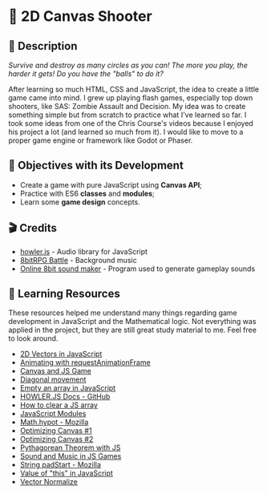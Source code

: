 # 🔴 2D Canvas Shooter

## 📖 Description

_Survive and destroy as many circles as you can! The more you play, the harder it gets! Do you have the "balls" to do it?_

After learning so much HTML, CSS and JavaScript, the idea to create a little game came into mind. I grew up playing flash games, especially top down shooters, like SAS: Zombie Assault and Decision. My idea was to create something simple but from scratch to practice what I've learned so far. I took some ideas from one of the Chris Course's videos because I enjoyed his project a lot (and learned so much from it). I would like to move to a proper game engine or framework like Godot or Phaser.

## 🎯 Objectives with its Development

- Create a game with pure JavaScript using **Canvas API**;
- Practice with ES6 **classes** and **modules**;
- Learn some **game design** concepts.

## 🎬 Credits

- [howler.js](https://howlerjs.com/) - Audio library for JavaScript
- [8bitRPG Battle](https://soundcloud.com/sei_peridot/8bitrpg-battle) - Background music
- [Online 8bit sound maker](https://sfxr.me/) - Program used to generate gameplay sounds

## 📎 Learning Resources

These resources helped me understand many things regarding game development in JavaScript and the Mathematical logic. Not everything was applied in the project, but they are still great study material to me. Feel free to look around.

- [2D Vectors in JavaScript](https://www.youtube.com/watch?v=nzyOCd9FcCA)
- [Animating with requestAnimationFrame](https://developer.mozilla.org/en-US/docs/Web/API/window/requestAnimationFrame)
- [Canvas and JS Game](https://www.youtube.com/watch?v=eI9idPTT0c4)
- [Diagonal movement](https://www.youtube.com/shorts/0cYjreg7dpg?feature=share)
- [Empty an array in JavaScript](https://stackoverflow.com/a/1232046)
- [HOWLER.JS Docs - GitHub](https://github.com/goldfire/howler.js)
- [How to clear a JS array](https://www.freecodecamp.org/news/how-to-clear-a-javascript-array-js-empty-array/)
- [JavaScript Modules](https://developer.mozilla.org/en-US/docs/Web/JavaScript/Guide/Modules)
- [Math.hypot - Mozilla](https://developer.mozilla.org/pt-BR/docs/Web/JavaScript/Reference/Global_Objects/Math/hypot)
- [Optimizing Canvas #1](https://nicolahibbert.com/optimising-html5-canvas-games/)
- [Optimizing Canvas #2](https://stackoverflow.com/questions/8205828/html5-canvas-performance-and-optimization-tips-tricks-and-coding-best-practices)
- [Pythagorean Theorem with JS](https://www.youtube.com/watch?v=iqSlzYXdFzw)
- [Sound and Music in JS Games](https://www.youtube.com/watch?v=hn7MhPt24L4)
- [String padStart - Mozilla](https://developer.mozilla.org/pt-BR/docs/Web/JavaScript/Reference/Global_Objects/String/padStart)
- [Value of "this" in JavaScript](https://developer.mozilla.org/en-US/docs/Web/JavaScript/Reference/Operators/this)
- [Vector Normalize](https://www.youtube.com/watch?v=ttz05d8DSOs)